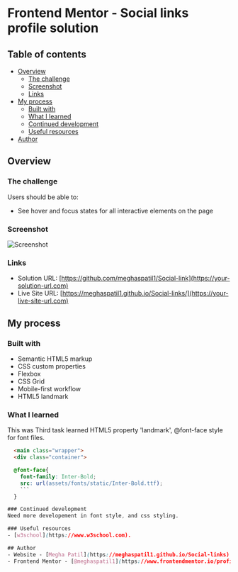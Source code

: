 # Frontend Mentor - Social links profile solution
## Table of contents

- [Overview](#overview)
  - [The challenge](#the-challenge)
  - [Screenshot](#screenshot)
  - [Links](#links)
- [My process](#my-process)
  - [Built with](#built-with)
  - [What I learned](#what-i-learned)
  - [Continued development](#continued-development)
  - [Useful resources](#useful-resources)
- [Author](#author)

## Overview

### The challenge

Users should be able to:

- See hover and focus states for all interactive elements on the page

### Screenshot

![Screenshot](./screenshot/)

### Links

- Solution URL: [https://github.com/meghaspatil1/Social-link](https://your-solution-url.com)
- Live Site URL: [https://meghaspatil1.github.io/Social-links/](https://your-live-site-url.com)

## My process

### Built with

- Semantic HTML5 markup
- CSS custom properties
- Flexbox
- CSS Grid
- Mobile-first workflow
- HTML5 landmark

### What I learned
This was Third task learned HTML5 property 'landmark', @font-face style for font files.

```html
  <main class="wrapper">
  <div class="container">
```
```css
  @font-face{
    font-family: Inter-Bold;
    src: url(assets/fonts/static/Inter-Bold.ttf);
    ```
  }

### Continued development
Need more developement in font style, and css styling.

### Useful resources
- [w3school](https://www.w3school.com).

## Author
- Website - [Megha Patil](https://meghaspatil1.github.io/Social-links)
- Frontend Mentor - [@meghaspatil1](https://www.frontendmentor.io/profile/meghaspatil1)

